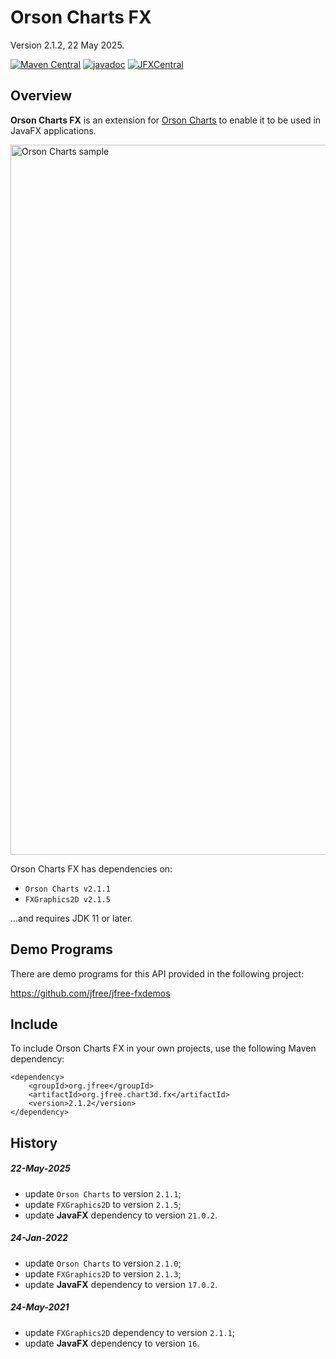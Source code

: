 Orson Charts FX
===============

Version 2.1.2, 22 May 2025.

[![Maven Central](https://maven-badges.herokuapp.com/maven-central/org.jfree/org.jfree.chart3d.fx/badge.svg)](https://maven-badges.herokuapp.com/maven-central/org.jfree/org.jfree.chart3d.fx) [![javadoc](https://javadoc.io/badge2/org.jfree/org.jfree.chart3d.fx/javadoc.svg)](https://javadoc.io/doc/org.jfree/org.jfree.chart3d.fx) [![JFXCentral](https://img.shields.io/badge/Find_me_on-JFXCentral-blue?logo=googlechrome&logoColor=white)](https://www.jfx-central.com/libraries/orsonchartsfx)

Overview
--------
**Orson Charts FX** is an extension for [Orson Charts](https://github.com/jfree/orson-charts "Orson Charts Project Page at GitHub") 
to enable it to be used in JavaFX applications.

<img width="1136" alt="Orson Charts sample" src="https://user-images.githubusercontent.com/1835893/150729835-48c0f8e3-b86b-4b84-9024-3cd859ef3796.png">

Orson Charts FX has dependencies on:

* `Orson Charts v2.1.1`
* `FXGraphics2D v2.1.5`

...and requires JDK 11 or later.


Demo Programs
-------------
There are demo programs for this API provided in the following project:

https://github.com/jfree/jfree-fxdemos


Include
-------
To include Orson Charts FX in your own projects, use the following Maven dependency:

    <dependency>
        <groupId>org.jfree</groupId>
        <artifactId>org.jfree.chart3d.fx</artifactId>
        <version>2.1.2</version>
    </dependency>

History
-------

##### 22-May-2025
- update `Orson Charts` to version `2.1.1`;
- update `FXGraphics2D` to version `2.1.5`;
- update **JavaFX** dependency to version `21.0.2`.


##### 24-Jan-2022
- update `Orson Charts` to version `2.1.0`;
- update `FXGraphics2D` to version `2.1.3`;
- update **JavaFX** dependency to version `17.0.2`.

##### 24-May-2021
- update `FXGraphics2D` dependency to version `2.1.1`;
- update **JavaFX** dependency to version `16`.

